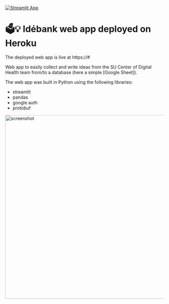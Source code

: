 [![Streamlit App](https://static.streamlit.io/badges/streamlit_badge_black_white.svg)](#)

# 🗳️💡 Idébank web app deployed on Heroku


The deployed web app is live at https://#

Web app to easily collect and write ideas from the SU Center of Digital Health team from/to a database (here a simple [Google Sheet]).

The web app was built in Python using the following libraries:
* streamlit
* pandas
* google auth
* protobuf




<img width="583" alt="screenshot" src="#">
